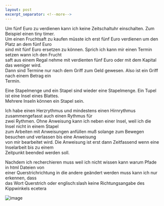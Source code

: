 ```yaml
---
layout: post
excerpt_separator: <!--more-->
---
```

Um fünf Euro zu verdienen kann ich keine Zeitschaltuhr einschalten. Zum Beispiel einen tiny timer.<br>
Um einen Fruchtsaft zu kaufen müsste ich erst fünf Euro verdienen um den Platz an dem fünf Euro<br>
sind mit fünf Euro ersetzen zu können. Sprich ich kann mir einen Termin setzen wann ich den Frucht<br>
saft aus einem Regal nehme mit verdienten fünf Euro oder mit dem Kapital das weniger wird.<br>
Dann sind Termine nur nach dem Griff zum Geld gewesen. Also ist ein Griff nach einem Betrag ein<br>
Termin.<br>

Eine Stapelmenge und ein Stapel sind wieder eine Stapelmenge. Ein Tupel ist eine Insel eines Blattes.<br>
Mehrere Inseln können ein Stapel sein.<br>

Ich habe einen Herzrythmus und mindestens einen Hirnrythmus zusammengefasst auch einen Rythmus für<br>
zwei Rythmen. Ohne Anweisung kann ich neben einer Insel, weil ich die Insel nicht in einem Stapel<br>
zum Arbeiten mit Anweisungen anfüllen muß solange zum Bewegen besuchen und verlassen bis eine Anweisung<br>
von mir bearbeitet wird. Die Anweisung ist erst dann Zeitfassend wenn eine Inselarbeit bis zu einem<br>
Zeitpunkt beended werden soll.

Nachdem ich recherchieren muss weil ich nicht wissen kann warum Pfade in html Dateien von<br>
einer Querstrichrichtung in die andere geändert werden muss kann ich nur erkennen, dass<br>
das Wort Querstrich oder englisch:slash keine Richtungsangabe des Kippwinkels ecetera 

![image](https://user-images.githubusercontent.com/75255909/169645402-b1a65ed0-5513-4fcd-96a0-97df8aabb0b9.png)
